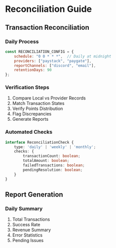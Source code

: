 # Reconciliation Guide

## Transaction Reconciliation

### Daily Process
```javascript
const RECONCILIATION_CONFIG = {
    schedule: "0 0 * * *",  // Daily at midnight
    providers: ["paystack", "paygate"],
    reportChannels: ["discord", "email"],
    retentionDays: 90
};
```

### Verification Steps
1. Compare Local vs Provider Records
2. Match Transaction States
3. Verify Points Distribution
4. Flag Discrepancies
5. Generate Reports

### Automated Checks
```typescript
interface ReconciliationCheck {
    type: 'daily' | 'weekly' | 'monthly';
    checks: {
        transactionCount: boolean;
        totalAmount: boolean;
        failedTransactions: boolean;
        pendingResolution: boolean;
    }
}
```

## Report Generation

### Daily Summary
1. Total Transactions
2. Success Rate
3. Revenue Summary
4. Error Statistics
5. Pending Issues
